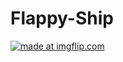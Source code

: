 # Flappy-Ship

<a href="https://imgflip.com/gif/2ubx7o"><img src="https://i.imgflip.com/2ubx7o.gif" title="made at imgflip.com"/></a>
